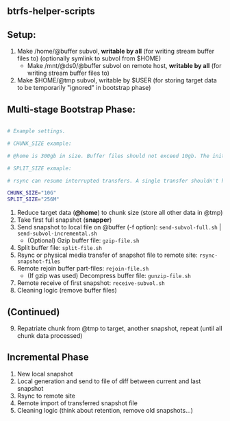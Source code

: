 btrfs-helper-scripts
------

## Setup:

1. Make /home/@buffer subvol, **writable by all** (for writing stream buffer files to) (optionally symlink to subvol from $HOME)
	- Make /mnt/@ds0/@buffer subvol on remote host, **writable by all** (for writing stream buffer files to)
2. Make $HOME/@tmp subvol, writable by $USER (for storing target data to be temporarily "ignored" in bootstrap phase)

## Multi-stage Bootstrap Phase:

```bash

# Example settings.

# CHUNK_SIZE example:

# @home is 300gb in size. Buffer files should not exceed 10gb. The initial full backup will take approximately 30 cycles.

# SPLIT_SIZE exmaple:

# rsync can resume interrupted transfers. A single transfer shouldn't have to backtrack more than 256mb if it was interrupted.

CHUNK_SIZE="10G"
SPLIT_SIZE="256M"

```

1. Reduce target data (**@home**) to chunk size (store all other data in @tmp)
2. Take first full snapshot (**snapper**)
3. Send snapshot to local file on @buffer (-f option): `send-subvol-full.sh` | `send-subvol-incremental.sh`
	- (Optional) Gzip buffer file: `gzip-file.sh`
4. Split buffer file: `split-file.sh`
5. Rsync or physical media transfer of snapshot file to remote site: `rsync-snapshot-files`
6. Remote rejoin buffer part-files: `rejoin-file.sh`
	- (If gzip was used) Decompress buffer file: `gunzip-file.sh`
7. Remote receive of first snapshot: `receive-subvol.sh`
8. Cleaning logic (remove buffer files)

## (Continued)

9. Repatriate chunk from @tmp to target, another snapshot, repeat (until all chunk data processed)

## Incremental Phase

1. New local snapshot
2. Local generation and send to file of diff between current and last snapshot
3. Rsync to remote site
4. Remote import of transferred snapshot file
5. Cleaning logic (think about retention, remove old snapshots...)

